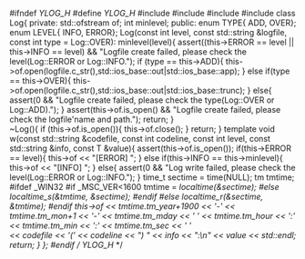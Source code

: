 #ifndef _YLOG_H_
#define _YLOG_H_
#include <string>
#include <fstream>
#include <cassert>
#include <ctime>
class Log{
private:
	std::ofstream of;
	int minlevel;
public:
	enum TYPE{ ADD, OVER};
	enum LEVEL{ INFO, ERROR};
	Log(const int level, const std::string &logfile, const int type = Log::OVER): minlevel(level){
		assert((this->ERROR == level || this->INFO == level) && "Logfile create failed, please check the level(Log::ERROR or Log::INFO.");
		if (type == this->ADD){
			this->of.open(logfile.c_str(),std::ios_base::out|std::ios_base::app);
		} else if(type == this->OVER){
			this->of.open(logfile.c_str(),std::ios_base::out|std::ios_base::trunc);
		} else{
			assert(0 && "Logfile create failed, please check the type(Log::OVER or Log::ADD).");
		}
		assert(this->of.is_open() && "Logfile create failed, please check the logfile'name and path.");
		return;
	}	
	~Log(){
		if (this->of.is_open()){
			this->of.close();
		}
		return;
	}
	template<typename T> void w(const std::string &codefile, const int codeline, const int level, const std::string &info, const T &value){
		assert(this->of.is_open());
		if(this->ERROR == level){
			this->of << "[ERROR] ";
		} else if(this->INFO == this->minlevel){
			this->of << "[INFO] ";
		} else{
			assert(0 && "Log write failed, please check the level(Log::ERROR or Log::INFO.");
		}
		time_t sectime = time(NULL);
		tm tmtime;
#ifdef _WIN32
#if _MSC_VER<1600
		tmtime = *localtime(&sectime);
#else
		localtime_s(&tmtime, &sectime);
#endif
#else
		localtime_r(&sectime, &tmtime);
#endif
		this->of << tmtime.tm_year+1900 << '-' << tmtime.tm_mon+1 << '-' << tmtime.tm_mday  << ' ' << tmtime.tm_hour << ':' << tmtime.tm_min << ':' << tmtime.tm_sec << ' ' \
			<< codefile << '(' << codeline << ") " << info << ":\n" << value << std::endl;
		return;
	}
};
#endif /* _YLOG_H_ */


